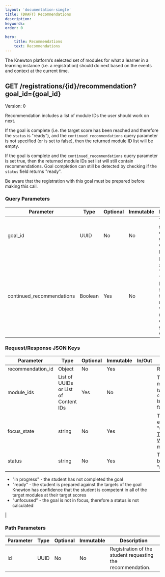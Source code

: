 ```yaml
---
layout: 'documentation-single'
title: (DRAFT) Recommendations
description: 
keywords: 
order: 0

hero:
    title: Recommendations 
    text: Recommendations
---
```



The Knewton platform’s selected set of modules for what a learner in a learning instance (i.e. a registration) should do next based on the events and context at the current time.

## GET /registrations/{id}/recommendation?goal\_id={goal\_id}

Version: 0

Recommendation includes a list of module IDs the user should work on next.

If the goal is complete (i.e. the target score has been reached and therefore the `status` is "ready"), and the `continued_recommendations` query parameter is not specified (or is set to false), then the returned module ID list will be empty.

If the goal is complete and the `continued_recommendations` query parameter is set true, then the returned module IDs set list will still contain recommendations. Goal completion can still be detected by checking if the `status` field returns "ready".

Be aware that the registration with this goal must be prepared before making this call.

### Query Parameters

| Parameter | Type | Optional | Immutable | Description |
| --- | --- | --- | --- | --- |
| goal\_id | UUID | No | No | The ID generated during the goal creation process. |  |
| continued\_recommendations | Boolean | Yes | No | Either the string "true" or "false". Defaults to false. If true, module\_ids will contain modules even if the goal is complete. |  |

### Request/Response JSON Keys

| Parameter | Type | Optional | Immutable | In/Out | Description |
| --- | --- | --- | --- | --- | --- |
| recommendation\_id | Object | No | Yes |  | Recommendation ID |  |
| module\_ids | List of UUIDs or List of Content IDs | Yes | No |  | The list of recommended modules. Empty if the goal is complete and `continued_recommendations` is not specified or set to false. |  |
| focus\_state | string | No | Yes |  | The state of the goal, can either be "focused" or "unfocused". Refer to [How To Send An Event When Work Begins On A Goal](/developer/events#recipe-events-focus) for more information. |  |
| status | string | No | Yes |  | The status of the goal, can be one of "in progress", "ready", or "unfocused".
*   "in progress" - the student has not completed the goal
*   "ready" - the student is prepared against the targets of the goal Knewton has confidence that the student is competent in all of the target modules at their target scores
*   "unfocused" - the goal is not in focus, therefore a status is not calculated

 |

### Path Parameters

| Parameter | Type | Optional | Immutable | Description |
| --- | --- | --- | --- | --- |
| id | UUID | No | No | Registration of the student requesting the recommendation. |  |
